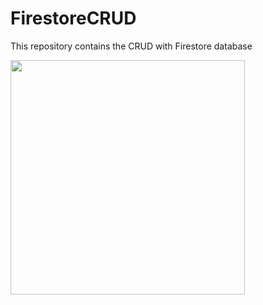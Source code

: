 # FirestoreCRUD
 This repository contains the CRUD with Firestore database
 
 <img src="https://github.com/kauramanp/FirestoreCRUD/blob/main/screenshots/screen_record.gif" width="375px" heigh="667px"/>
